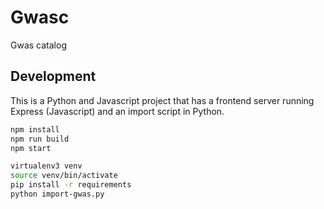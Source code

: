 Gwasc
=====

Gwas catalog


Development
-----------

This is a Python and Javascript project that has a frontend server running
Express (Javascript) and an import script in Python.

````sh
npm install
npm run build
npm start
````

````sh
virtualenv3 venv
source venv/bin/activate
pip install -r requirements
python import-gwas.py
````
